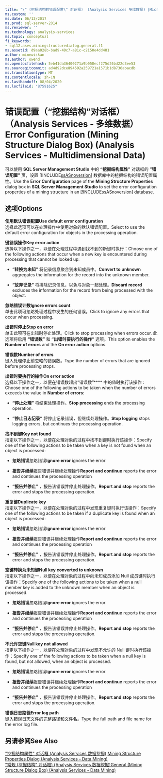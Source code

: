 ```yaml
---
title: "\" (挖掘结构的错误配置\" 对话框)  (Analysis Services 多维数据) |Microsoft Docs"
ms.custom: ''
ms.date: 06/13/2017
ms.prod: sql-server-2014
ms.reviewer: ''
ms.technology: analysis-services
ms.topic: conceptual
f1_keywords:
- sql12.asvs.miningstructuredialog.general.f1
ms.assetid: d9aa028b-bad9-49c7-a81c-c2150e4dd481
author: minewiskan
ms.author: owend
ms.openlocfilehash: 5eb41da36400271a9b058ecf275d26bd22d3ee53
ms.sourcegitcommit: ad4d92dce894592a259721a1571b1d8736abacdb
ms.translationtype: MT
ms.contentlocale: zh-CN
ms.lasthandoff: 08/04/2020
ms.locfileid: "87591625"
---
```

# <a name="error-configuration-mining-structure-dialog-box-analysis-services---multidimensional-data"></a><span data-ttu-id="614a8-102">错误配置（“挖掘结构”对话框）（Analysis Services - 多维数据）</span><span class="sxs-lookup"><span data-stu-id="614a8-102">Error Configuration (Mining Structure Dialog Box) (Analysis Services - Multidimensional Data)</span></span>
  <span data-ttu-id="614a8-103">可以使用 **SQL Server Management Studio** 中的 **“挖掘结构属性”** 对话框的 **“错误配置”** 页，设置 [!INCLUDE[ssASnoversion](../includes/ssasnoversion-md.md)] 数据库中的挖掘结构的错误配置属性。</span><span class="sxs-lookup"><span data-stu-id="614a8-103">Use the **Error Configuration** page of the **Mining Structure Properties** dialog box in **SQL Server Management Studio** to set the error configuration properties of a mining structure in an [!INCLUDE[ssASnoversion](../includes/ssasnoversion-md.md)] database.</span></span>  
  
## <a name="options"></a><span data-ttu-id="614a8-104">选项</span><span class="sxs-lookup"><span data-stu-id="614a8-104">Options</span></span>  
 <span data-ttu-id="614a8-105">**使用默认错误配置**</span><span class="sxs-lookup"><span data-stu-id="614a8-105">**Use default error configuration**</span></span>  
 <span data-ttu-id="614a8-106">选择此选项可以在处理操作中使用对象的默认错误配置。</span><span class="sxs-lookup"><span data-stu-id="614a8-106">Select to use the default error configuration for objects in the processing operation.</span></span>  
  
 <span data-ttu-id="614a8-107">**键错误操作**</span><span class="sxs-lookup"><span data-stu-id="614a8-107">**Key error action**</span></span>  
 <span data-ttu-id="614a8-108">选择以下操作之一，以便在处理过程中遇到找不到的新键时执行：</span><span class="sxs-lookup"><span data-stu-id="614a8-108">Choose one of the following actions that occur when a new key is encountered during processing that cannot be looked up:</span></span>  
  
-   <span data-ttu-id="614a8-109">**“转换为未知”** 将记录信息聚合到未知成员中。</span><span class="sxs-lookup"><span data-stu-id="614a8-109">**Convert to unknown** aggregates the information for the record into the unknown member.</span></span>  
  
-   <span data-ttu-id="614a8-110">**“放弃记录”** 将排除记录信息，以免与对象一起处理。</span><span class="sxs-lookup"><span data-stu-id="614a8-110">**Discard record** excludes the information for the record from being processed with the object.</span></span>  
  
 <span data-ttu-id="614a8-111">**忽略错误计数**</span><span class="sxs-lookup"><span data-stu-id="614a8-111">**Ignore errors count**</span></span>  
 <span data-ttu-id="614a8-112">单击此项可忽略处理过程中发生的任何错误。</span><span class="sxs-lookup"><span data-stu-id="614a8-112">Click to ignore any errors that occur when processing.</span></span>  
  
 <span data-ttu-id="614a8-113">**出错时停止**</span><span class="sxs-lookup"><span data-stu-id="614a8-113">**Stop on error**</span></span>  
 <span data-ttu-id="614a8-114">单击此项可在出错时停止处理。</span><span class="sxs-lookup"><span data-stu-id="614a8-114">Click to stop processing when errors occur.</span></span> <span data-ttu-id="614a8-115">此选项将启用 **“错误数”** 和 **“出错时要执行的操作”** 选项。</span><span class="sxs-lookup"><span data-stu-id="614a8-115">This option enables the **Number of errors** and the **On error action** options.</span></span>  
  
 <span data-ttu-id="614a8-116">**错误数**</span><span class="sxs-lookup"><span data-stu-id="614a8-116">**Number of errors**</span></span>  
 <span data-ttu-id="614a8-117">键入处理停止前忽略的错误数。</span><span class="sxs-lookup"><span data-stu-id="614a8-117">Type the number of errors that are ignored before processing stops.</span></span>  
  
 <span data-ttu-id="614a8-118">**出错时要执行的操作**</span><span class="sxs-lookup"><span data-stu-id="614a8-118">**On error action**</span></span>  
 <span data-ttu-id="614a8-119">选择以下操作之一，以便在错误数超出“错误数”\*\*\*\* 中的值时执行该操作：</span><span class="sxs-lookup"><span data-stu-id="614a8-119">Choose one of the following actions to be taken when the number of errors exceeds the value in **Number of errors**:</span></span>  
  
-   <span data-ttu-id="614a8-120">**“停止处理”** 将结束处理操作。</span><span class="sxs-lookup"><span data-stu-id="614a8-120">**Stop processing** ends the processing operation.</span></span>  
  
-   <span data-ttu-id="614a8-121">**“停止日志记录”** 将停止记录错误，但继续处理操作。</span><span class="sxs-lookup"><span data-stu-id="614a8-121">**Stop logging** stops logging errors, but continues the processing operation.</span></span>  
  
 <span data-ttu-id="614a8-122">**找不到键**</span><span class="sxs-lookup"><span data-stu-id="614a8-122">**Key not found**</span></span>  
 <span data-ttu-id="614a8-123">指定以下操作之一，以便在处理对象的过程中找不到键时执行该操作：</span><span class="sxs-lookup"><span data-stu-id="614a8-123">Specify one of the following actions to be taken when a key is not found when an object is processed:</span></span>  
  
-   <span data-ttu-id="614a8-124">**忽略错误**忽略错误</span><span class="sxs-lookup"><span data-stu-id="614a8-124">**Ignore error** ignores the error</span></span>  
  
-   <span data-ttu-id="614a8-125">**报告并继续**报告错误并继续处理操作</span><span class="sxs-lookup"><span data-stu-id="614a8-125">**Report and continue** reports the error and continues the processing operation</span></span>  
  
-   <span data-ttu-id="614a8-126">**“报告并停止”** ，报告该错误并停止处理操作。</span><span class="sxs-lookup"><span data-stu-id="614a8-126">**Report and stop** reports the error and stops the processing operation.</span></span>  
  
 <span data-ttu-id="614a8-127">**重复键**</span><span class="sxs-lookup"><span data-stu-id="614a8-127">**Duplicate key**</span></span>  
 <span data-ttu-id="614a8-128">指定以下操作之一，以便在处理对象的过程中发现重复键时执行该操作：</span><span class="sxs-lookup"><span data-stu-id="614a8-128">Specify one of the following actions to be taken if a duplicate key is found when an object is processed:</span></span>  
  
-   <span data-ttu-id="614a8-129">**忽略错误**忽略错误</span><span class="sxs-lookup"><span data-stu-id="614a8-129">**Ignore error** ignores the error</span></span>  
  
-   <span data-ttu-id="614a8-130">**报告并继续**报告错误并继续处理操作</span><span class="sxs-lookup"><span data-stu-id="614a8-130">**Report and continue** reports the error and continues the processing operation</span></span>  
  
-   <span data-ttu-id="614a8-131">**“报告并停止”** ，报告该错误并停止处理操作。</span><span class="sxs-lookup"><span data-stu-id="614a8-131">**Report and stop** reports the error and stops the processing operation.</span></span>  
  
 <span data-ttu-id="614a8-132">**空键转换为未知键**</span><span class="sxs-lookup"><span data-stu-id="614a8-132">**Null key converted to unknown**</span></span>  
 <span data-ttu-id="614a8-133">指定以下操作之一，以便在处理对象的过程中向未知成员添加 Null 成员键时执行该操作：</span><span class="sxs-lookup"><span data-stu-id="614a8-133">Specify one of the following actions to be taken when a null member key is added to the unknown member when an object is processed.</span></span>  
  
-   <span data-ttu-id="614a8-134">**忽略错误**忽略错误</span><span class="sxs-lookup"><span data-stu-id="614a8-134">**Ignore error** ignores the error</span></span>  
  
-   <span data-ttu-id="614a8-135">**报告并继续**报告错误并继续处理操作</span><span class="sxs-lookup"><span data-stu-id="614a8-135">**Report and continue** reports the error and continues the processing operation</span></span>  
  
-   <span data-ttu-id="614a8-136">**“报告并停止”** ，报告该错误并停止处理操作。</span><span class="sxs-lookup"><span data-stu-id="614a8-136">**Report and stop** reports the error and stops the processing operation.</span></span>  
  
 <span data-ttu-id="614a8-137">**不允许空键**</span><span class="sxs-lookup"><span data-stu-id="614a8-137">**Null key not allowed**</span></span>  
 <span data-ttu-id="614a8-138">指定以下操作之一，以便在处理对象的过程中发现不允许的 Null 键时执行该操作：</span><span class="sxs-lookup"><span data-stu-id="614a8-138">Specify one of the following actions to be taken when a null key is found, but not allowed, when an object is processed.</span></span>  
  
-   <span data-ttu-id="614a8-139">**忽略错误**忽略错误</span><span class="sxs-lookup"><span data-stu-id="614a8-139">**Ignore error** ignores the error</span></span>  
  
-   <span data-ttu-id="614a8-140">**报告并继续**报告错误并继续处理操作</span><span class="sxs-lookup"><span data-stu-id="614a8-140">**Report and continue** reports the error and continues the processing operation</span></span>  
  
-   <span data-ttu-id="614a8-141">**“报告并停止”** ，报告该错误并停止处理操作。</span><span class="sxs-lookup"><span data-stu-id="614a8-141">**Report and stop** reports the error and stops the processing operation.</span></span>  
  
 <span data-ttu-id="614a8-142">**错误日志路径**</span><span class="sxs-lookup"><span data-stu-id="614a8-142">**Error log path**</span></span>  
 <span data-ttu-id="614a8-143">键入错误日志文件的完整路径和文件名。</span><span class="sxs-lookup"><span data-stu-id="614a8-143">Type the full path and file name for the error log file.</span></span>  
  
## <a name="see-also"></a><span data-ttu-id="614a8-144">另请参阅</span><span class="sxs-lookup"><span data-stu-id="614a8-144">See Also</span></span>  
 <span data-ttu-id="614a8-145">["挖掘结构属性" 对话框 &#40;Analysis Services 数据挖掘&#41;](mining-structure-properties-dialog-analysis-services-data-mining.md) </span><span class="sxs-lookup"><span data-stu-id="614a8-145">[Mining Structure Properties Dialog &#40;Analysis Services - Data Mining&#41;](mining-structure-properties-dialog-analysis-services-data-mining.md) </span></span>  
 [<span data-ttu-id="614a8-146">"常规 &#40;挖掘结构" 对话框&#41; &#40;Analysis Services 数据挖掘&#41;</span><span class="sxs-lookup"><span data-stu-id="614a8-146">General &#40;Mining Structure Dialog Box&#41; &#40;Analysis Services - Data Mining&#41;</span></span>](general-mining-structure-dialog-box-analysis-services-data-mining.md)  
  
  
